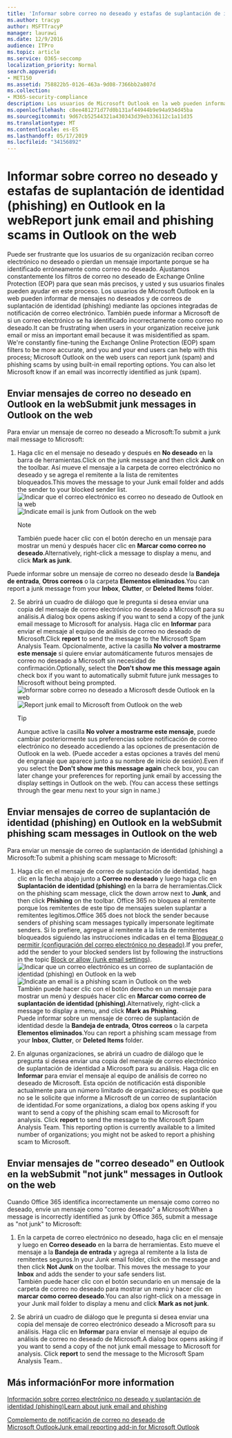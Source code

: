 ```yaml
---
title: 'Informar sobre correo no deseado y estafas de suplantación de identidad (phishing) en Outlook en la web '
ms.author: tracyp
author: MSFTTracyP
manager: laurawi
ms.date: 12/9/2016
audience: ITPro
ms.topic: article
ms.service: O365-seccomp
localization_priority: Normal
search.appverid:
- MET150
ms.assetid: 758822b5-0126-463a-9d08-7366bb2a807d
ms.collection:
- M365-security-compliance
description: Los usuarios de Microsoft Outlook en la web pueden informar de las estafas de suplantación de identidad (spam) o de suplantación de identidad mediante las opciones integradas de informes de correo electrónico. También puede informar a Microsoft de si un correo electrónico se identificó de forma incorrecta como correo no deseado (correo no deseado).
ms.openlocfilehash: c8ee481271d77d0b131af44944b9e94a934d45ba
ms.sourcegitcommit: 9d67cb52544321a430343d39eb336112c1a11d35
ms.translationtype: MT
ms.contentlocale: es-ES
ms.lasthandoff: 05/17/2019
ms.locfileid: "34156892"
---
```

# <a name="report-junk-email-and-phishing-scams-in-outlook-on-the-web"></a><span data-ttu-id="22fb4-104">Informar sobre correo no deseado y estafas de suplantación de identidad (phishing) en Outlook en la web</span><span class="sxs-lookup"><span data-stu-id="22fb4-104">Report junk email and phishing scams in Outlook on the web</span></span> 

<span data-ttu-id="22fb4-p102">Puede ser frustrante que los usuarios de su organización reciban correo electrónico no deseado o pierdan un mensaje importante porque se ha identificado erróneamente como correo no deseado. Ajustamos constantemente los filtros de correo no deseado de Exchange Online Protection (EOP) para que sean más precisos, y usted y sus usuarios finales pueden ayudar en este proceso. Los usuarios de Microsoft Outlook en la web pueden informar de mensajes no deseados y de correos de suplantación de identidad (phishing) mediante las opciones integradas de notificación de correo electrónico. También puede informar a Microsoft de si un correo electrónico se ha identificado incorrectamente como correo no deseado.</span><span class="sxs-lookup"><span data-stu-id="22fb4-p102">It can be frustrating when users in your organization receive junk email or miss an important email because it was misidentified as spam. We're constantly fine-tuning the Exchange Online Protection (EOP) spam filters to be more accurate, and you and your end users can help with this process; Microsoft Outlook on the web users can report junk (spam) and phishing scams by using built-in email reporting options. You can also let Microsoft know if an email was incorrectly identified as junk (spam).</span></span>
  
## <a name="submit-junk-messages-in-outlook-on-the-web"></a><span data-ttu-id="22fb4-108">Enviar mensajes de correo no deseado en Outlook en la web</span><span class="sxs-lookup"><span data-stu-id="22fb4-108">Submit junk messages in Outlook on the web</span></span>

<span data-ttu-id="22fb4-109">Para enviar un mensaje de correo no deseado a Microsoft:</span><span class="sxs-lookup"><span data-stu-id="22fb4-109">To submit a junk mail message to Microsoft:</span></span>
  
1. <span data-ttu-id="22fb4-110">Haga clic en el mensaje no deseado y después en **No deseado** en la barra de herramientas.</span><span class="sxs-lookup"><span data-stu-id="22fb4-110">Click on the junk message and then click **Junk** on the toolbar.</span></span> <span data-ttu-id="22fb4-111">Así mueve el mensaje a la carpeta de correo electrónico no deseado y se agrega el remitente a la lista de remitentes bloqueados.</span><span class="sxs-lookup"><span data-stu-id="22fb4-111">This moves the message to your Junk email folder and adds the sender to your blocked sender list.</span></span> 
    <span data-ttu-id="22fb4-112">![Indicar que el correo electrónico es correo no deseado de Outlook en la web](media/a10ae792-aab6-4374-a041-6c3f732eb2e3.png)</span><span class="sxs-lookup"><span data-stu-id="22fb4-112">![Indicate email is junk from Outlook on the web](media/a10ae792-aab6-4374-a041-6c3f732eb2e3.png)</span></span>
  
    > [!NOTE]
    > <span data-ttu-id="22fb4-113">También puede hacer clic con el botón derecho en un mensaje para mostrar un menú y después hacer clic en **Marcar como correo no deseado**.</span><span class="sxs-lookup"><span data-stu-id="22fb4-113">Alternatively, right-click a message to display a menu, and click **Mark as junk**.</span></span> 
  
<span data-ttu-id="22fb4-114">Puede informar sobre un mensaje de correo no deseado desde la **Bandeja de entrada**, **Otros correos** o la carpeta **Elementos eliminados**.</span><span class="sxs-lookup"><span data-stu-id="22fb4-114">You can report a junk message from your **Inbox**, **Clutter**, or **Deleted Items** folder.</span></span> 
  
2. <span data-ttu-id="22fb4-115">Se abrirá un cuadro de diálogo que le pregunta si desea enviar una copia del mensaje de correo electrónico no deseado a Microsoft para su análisis.</span><span class="sxs-lookup"><span data-stu-id="22fb4-115">A dialog box opens asking if you want to send a copy of the junk email message to Microsoft for analysis.</span></span> <span data-ttu-id="22fb4-116">Haga clic en **Informar** para enviar el mensaje al equipo de análisis de correo no deseado de Microsoft.</span><span class="sxs-lookup"><span data-stu-id="22fb4-116">Click **report** to send the message to the Microsoft Spam Analysis Team.</span></span> <span data-ttu-id="22fb4-117">Opcionalmente, active la casilla **No volver a mostrarme este mensaje** si quiere enviar automáticamente futuros mensajes de correo no deseado a Microsoft sin necesidad de confirmación.</span><span class="sxs-lookup"><span data-stu-id="22fb4-117">Optionally, select the **Don't show me this message again** check box if you want to automatically submit future junk messages to Microsoft without being prompted.</span></span> 
    <span data-ttu-id="22fb4-118">![Informar sobre correo no deseado a Microsoft desde Outlook en la web](media/e8d3a9f9-6eb6-4309-ba6d-643dffdb6a33.png)</span><span class="sxs-lookup"><span data-stu-id="22fb4-118">![Report junk email to Microsoft from Outlook on the web](media/e8d3a9f9-6eb6-4309-ba6d-643dffdb6a33.png)</span></span>
  
    > [!TIP]
    > <span data-ttu-id="22fb4-p105">Aunque active la casilla **No volver a mostrarme este mensaje**, puede cambiar posteriormente sus preferencias sobre notificación de correo electrónico no deseado accediendo a las opciones de presentación de Outlook en la web. (Puede acceder a estas opciones a través del menú de engranaje que aparece junto a su nombre de inicio de sesión).</span><span class="sxs-lookup"><span data-stu-id="22fb4-p105">Even if you select the **Don't show me this message again** check box, you can later change your preferences for reporting junk email by accessing the display settings in Outlook on the web. (You can access these settings through the gear menu next to your sign in name.)</span></span> 
  
## <a name="submit-phishing-scam-messages-in-outlook-on-the-web"></a><span data-ttu-id="22fb4-121">Enviar mensajes de correo de suplantación de identidad (phishing) en Outlook en la web</span><span class="sxs-lookup"><span data-stu-id="22fb4-121">Submit phishing scam messages in Outlook on the web</span></span>

<span data-ttu-id="22fb4-122">Para enviar un mensaje de correo de suplantación de identidad (phishing) a Microsoft:</span><span class="sxs-lookup"><span data-stu-id="22fb4-122">To submit a phishing scam message to Microsoft:</span></span>
  
1. <span data-ttu-id="22fb4-123">Haga clic en el mensaje de correo de suplantación de identidad, haga clic en la flecha abajo junto a **Correo no deseado** y luego haga clic en **Suplantación de identidad (phishing)** en la barra de herramientas.</span><span class="sxs-lookup"><span data-stu-id="22fb4-123">Click on the phishing scam message, click the down arrow next to **Junk**, and then click **Phishing** on the toolbar.</span></span> <span data-ttu-id="22fb4-124">Office 365 no bloquea al remitente porque los remitentes de este tipo de mensajes suelen suplantar a remitentes legítimos.</span><span class="sxs-lookup"><span data-stu-id="22fb4-124">Office 365 does not block the sender because senders of phishing scam messages typically impersonate legitimate senders.</span></span> <span data-ttu-id="22fb4-125">Si lo prefiere, agregue al remitente a la lista de remitentes bloqueados siguiendo las instrucciones indicadas en el tema [Bloquear o permitir (configuración del correo electrónico no deseado)](https://go.microsoft.com/fwlink/?LinkId=627572).</span><span class="sxs-lookup"><span data-stu-id="22fb4-125">If you prefer, add the sender to your blocked senders list by following the instructions in the topic [Block or allow (junk email settings)](https://go.microsoft.com/fwlink/?LinkId=627572).</span></span> 
    <span data-ttu-id="22fb4-126">![Indicar que un correo electrónico es un correo de suplantación de identidad (phishing) en Outlook en la web](media/959bb577-341c-41ee-a159-e46600b2cf8a.png)</span><span class="sxs-lookup"><span data-stu-id="22fb4-126">![Indicate an email is a phishing scam in Outlook on the web](media/959bb577-341c-41ee-a159-e46600b2cf8a.png)</span></span><br/><span data-ttu-id="22fb4-127">También puede hacer clic con el botón derecho en un mensaje para mostrar un menú y después hacer clic en **Marcar como correo de suplantación de identidad (phishing)**.</span><span class="sxs-lookup"><span data-stu-id="22fb4-127">Alternatively, right-click a message to display a menu, and click **Mark as Phishing**.</span></span><br/><span data-ttu-id="22fb4-128">Puede informar sobre un mensaje de correo de suplantación de identidad desde la **Bandeja de entrada**, **Otros correos** o la carpeta **Elementos eliminados**.</span><span class="sxs-lookup"><span data-stu-id="22fb4-128">You can report a phishing scam message from your **Inbox**, **Clutter**, or **Deleted Items** folder.</span></span> 
  
2. <span data-ttu-id="22fb4-p107">En algunas organizaciones, se abrirá un cuadro de diálogo que le pregunta si desea enviar una copia del mensaje de correo electrónico de suplantación de identidad a Microsoft para su análisis. Haga clic en **Informar** para enviar el mensaje al equipo de análisis de correo no deseado de Microsoft. Esta opción de notificación está disponible actualmente para un número limitado de organizaciones; es posible que no se le solicite que informe a Microsoft de un correo de suplantación de identidad.</span><span class="sxs-lookup"><span data-stu-id="22fb4-p107">For some organizations, a dialog box opens asking if you want to send a copy of the phishing scam email to Microsoft for analysis. Click **report** to send the message to the Microsoft Spam Analysis Team. This reporting option is currently available to a limited number of organizations; you might not be asked to report a phishing scam to Microsoft.</span></span> 
    
## <a name="submit-not-junk-messages-in-outlook-on-the-web"></a><span data-ttu-id="22fb4-132">Enviar mensajes de "correo deseado" en Outlook en la web</span><span class="sxs-lookup"><span data-stu-id="22fb4-132">Submit "not junk" messages in Outlook on the web</span></span>

<span data-ttu-id="22fb4-133">Cuando Office 365 identifica incorrectamente un mensaje como correo no deseado, envíe un mensaje como "correo deseado" a Microsoft:</span><span class="sxs-lookup"><span data-stu-id="22fb4-133">When a message is incorrectly identified as junk by Office 365, submit a message as "not junk" to Microsoft:</span></span>
  
1. <span data-ttu-id="22fb4-p108">En la carpeta de correo electrónico no deseado, haga clic en el mensaje y luego en **Correo deseado** en la barra de herramientas. Esto mueve el mensaje a la **Bandeja de entrada** y agrega al remitente a la lista de remitentes seguros.</span><span class="sxs-lookup"><span data-stu-id="22fb4-p108">In your Junk email folder, click on the message and then click **Not Junk** on the toolbar. This moves the message to your **Inbox** and adds the sender to your safe senders list. </span></span><br/><span data-ttu-id="22fb4-136">También puede hacer clic con el botón secundario en un mensaje de la carpeta de correo no deseado para mostrar un menú y hacer clic en **marcar como correo deseado**.</span><span class="sxs-lookup"><span data-stu-id="22fb4-136">You can also right-click on a message in your Junk mail folder to display a menu and click **Mark as not junk**.</span></span> 
  
2. <span data-ttu-id="22fb4-p109">Se abrirá un cuadro de diálogo que le pregunta si desea enviar una copia del mensaje de correo electrónico deseado a Microsoft para su análisis. Haga clic en **Informar** para enviar el mensaje al equipo de análisis de correo no deseado de Microsoft.</span><span class="sxs-lookup"><span data-stu-id="22fb4-p109">A dialog box opens asking if you want to send a copy of the not junk email message to Microsoft for analysis. Click **report** to send the message to the Microsoft Spam Analysis Team..</span></span> 
    
## <a name="for-more-information"></a><span data-ttu-id="22fb4-139">Más información</span><span class="sxs-lookup"><span data-stu-id="22fb4-139">For more information</span></span>

[<span data-ttu-id="22fb4-140">Información sobre correo electrónico no deseado y suplantación de identidad (phishing)</span><span class="sxs-lookup"><span data-stu-id="22fb4-140">Learn about junk email and phishing</span></span>](https://go.microsoft.com/fwlink/p/?LinkId=270068)

[<span data-ttu-id="22fb4-141">Complemento de notificación de correo no deseado de Microsoft Outlook</span><span class="sxs-lookup"><span data-stu-id="22fb4-141">Junk email reporting add-in for Microsoft Outlook</span></span>](https://docs.microsoft.com/en-us/office365/securitycompliance/junk-email-reporting-add-in-for-microsoft-outlook)
  
  

